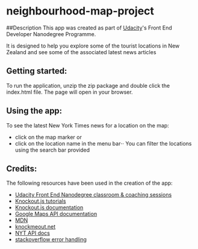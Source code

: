 # neighbourhood-map-project

##Description
This app was created as part of [Udacity](http://www.udacity.com)'s Front End Developer Nanodegree Programme.

It is designed to help you explore some of the tourist locations in New Zealand and see some of the associated latest news articles

## Getting started:
To run the application, unzip the zip package and double click the index.html file.  The page will open in your browser.

## Using the app:
To see the latest New York Times news for a location on the map:
* click on the map marker or
* click on the location name in the menu bar⋅⋅
You can filter the locations using the search bar provided

## Credits:
The following resources have been used in the creation of the app:
*  [Udacity Front End Nanodegree classroom & coaching sessions](http://www.udacity.com)
*  [Knockout.js tutorials](http://learn.knockoutjs.com/)
*  [Knockout.js documentation](http://knockoutjs.com/)
*  [Google Maps API documentation](https://developers.google.com/maps/documentation/javascript/)
*  [MDN](https://developer.mozilla.org/en-US/docs/Web/JavaScript/Reference/Global_Objects/String/indexOf)
*  [knockmeout.net](http://www.knockmeout.net/2011/04/utility-functions-in-knockoutjs.html)
*  [NYT API docs](https://developer.nytimes.com/?mcubz=0)
*  [stackoverflow error handling](https://stackoverflow.com/questions/1740218/error-handling-in-getjson-calls)
